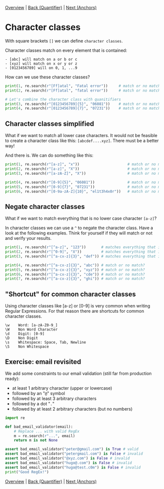 [Overview](./overview.md) | [Back (Quantifier)](./quantifier.md) | [Next (Anchors)](./anchors.md) 

# Character classes
With square brackets `[]` we can define `character classes`.

Character classes match on every element that is contained:

    - [abc] will match on a or b or c
    - [xyz] will match on x or y or z
    - [0123456789] will on 0, 1, ...9

How can we use these character classes?

```python
print(1, re.search(r"[Ff]atal", "Fatal error"))     # match or no match?
print(2, re.search(r"[Ff]atal", "fatal error"))     # match or no match?

# Let's combine the character class with quanitifiers
print(3, re.search(r"[0123456789]{5}", "06081"))    # match or no match?
print(4, re.search(r"[0123456789]{7}", "07231"))    # match or no match?
```

## Character classes simplified
What if we want to match all lower case characters. It would not be feasible to create a character class like this: `[abcdef....xyz]`. There must be a better way!

And there is. We can do something like this:

```python
print(1, re.search(r"[a-z]", "x"))                      # match or no match?
print(2, re.search(r"[a-z]", "X"))                      # match or no match?
print(3, re.search(r"[a-zA-Z]", "X"))                   # match or no match?

print(4, re.search(r"[0-9]{5}", "06081"))               # match or no match?
print(5, re.search(r"[0-9]{7}", "07231"))               # match or no match?
print(6, re.search(r"[0-9a-zA-Z]{10}", "el1t3h4x0r"))   # match or no match?
```
## Negate character classes
What if we want to match everything that is no lower case character `[a-z]`? 

In character classes we can use a `^` to negate the character class. Have a look at the following examples. Think for yourself if they will match or not and verify your results.

```python
print(1, re.search(r"[^a-z]", "123"))       # matches everything that is no lower case char
print(2, re.search(r"[^0-9]", "X"))         # matches everything that is no number
print(3, re.search(r"[^a-cx-z]{3}", "def")) # matches everything that is not abcxyz 

print(4, re.search(r"[^a-cx-z]{3}", "abc")) # match or no match?
print(5, re.search(r"[^a-cx-z]{3}", "xyz")) # match or no match?
print(6, re.search(r"[^a-cx-z]{3}", "cde")) # match or no match?
print(7, re.search(r"[^a-cx-z]{3}", "ghi")) # match or no match?
```

## "Shortcut" for common character classes
Using character classes like [a-z] or [0-9] is very common when writing Regular Expressions. For that reason there are shortcuts for common character classes. 

    \w    Word: [a-zA-Z0-9_]
    \W    Non Word Character
    \d    Digit: [0-9]
    \D    Non Digit
    \s    Whitespace: Space, Tab, Newline
    \S    Non Whitespace


## Exercise: email revisited

We add some constraints to our email validation (still far from production ready):

- at least 1 arbitrary character (upper or lowercase)
- followed by an "`@`" symbol
- followed by at least 3 arbitrary characters
- followed by a dot "`.`"
- followed by at least 2 arbitrary characters (but no numbers)

```python
import re

def bad_email_validator(email):
    # Replace ... with valid RegEx
    m = re.search(r"...", email)
    return m is not None

assert bad_email_validator("peter@gmail.com") is True # valid
assert bad_email_validator("petergmail.com") is False # invalid
assert bad_email_validator("@xyz.com") is False # invalid
assert bad_email_validator("hugo@.com") is False # invalid
assert bad_email_validator("hugo@test.c0m") is False # invalid
print("Good RegEx!")
```

[Overview](./overview.md) | [Back (Quantifier)](./quantifier.md) | [Next (Anchors)](./anchors.md) 